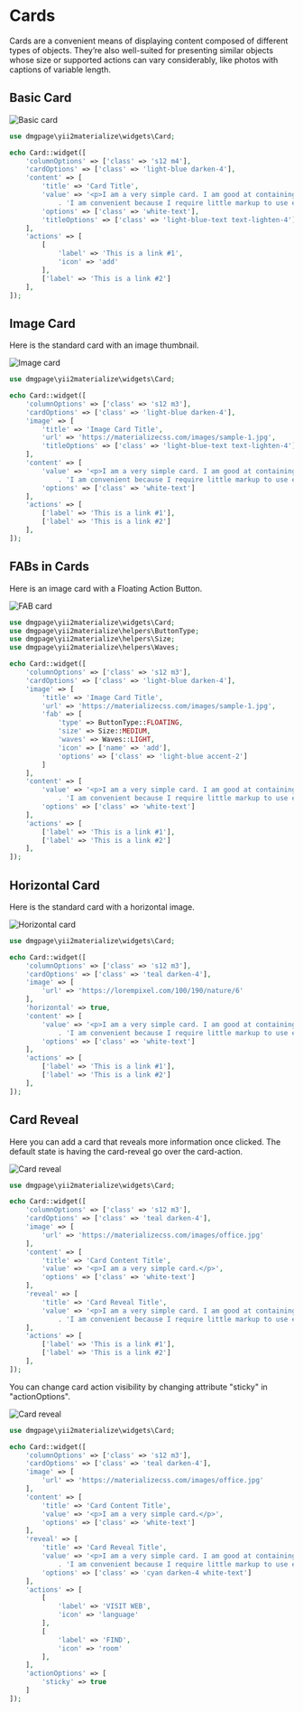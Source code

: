 
# Cards

Cards are a convenient means of displaying content composed of different types of objects. They’re also well-suited for presenting similar objects whose size or supported actions can vary considerably, like photos with captions of variable length.

## Basic Card

![Basic card](https://github.com/DMGPage/yii2-materialize/blob/master/doc/card/basic.png)

```php
use dmgpage\yii2materialize\widgets\Card;

echo Card::widget([
    'columnOptions' => ['class' => 's12 m4'],
    'cardOptions' => ['class' => 'light-blue darken-4'],
    'content' => [
        'title' => 'Card Title',
        'value' => '<p>I am a very simple card. I am good at containing small bits of information. '
            . 'I am convenient because I require little markup to use effectively.</p>',
        'options' => ['class' => 'white-text'],
        'titleOptions' => ['class' => 'light-blue-text text-lighten-4']
    ],
    'actions' => [
        [
            'label' => 'This is a link #1',
            'icon' => 'add'
        ],
        ['label' => 'This is a link #2']
    ],
]);
```

## Image Card

Here is the standard card with an image thumbnail.

![Image card](https://github.com/DMGPage/yii2-materialize/blob/master/doc/card/image.png)

```php
use dmgpage\yii2materialize\widgets\Card;

echo Card::widget([
    'columnOptions' => ['class' => 's12 m3'],
    'cardOptions' => ['class' => 'light-blue darken-4'],
    'image' => [
        'title' => 'Image Card Title',
        'url' => 'https://materializecss.com/images/sample-1.jpg',
        'titleOptions' => ['class' => 'light-blue-text text-lighten-4']
    ],
    'content' => [
        'value' => '<p>I am a very simple card. I am good at containing small bits of information. '
            . 'I am convenient because I require little markup to use effectively.</p>',
        'options' => ['class' => 'white-text']
    ],
    'actions' => [
        ['label' => 'This is a link #1'],
        ['label' => 'This is a link #2']
    ],
]);
```

## FABs in Cards

Here is an image card with a Floating Action Button. 

![FAB card](https://github.com/DMGPage/yii2-materialize/blob/master/doc/card/image-fab.png)

```php
use dmgpage\yii2materialize\widgets\Card;
use dmgpage\yii2materialize\helpers\ButtonType;
use dmgpage\yii2materialize\helpers\Size;
use dmgpage\yii2materialize\helpers\Waves;

echo Card::widget([
    'columnOptions' => ['class' => 's12 m3'],
    'cardOptions' => ['class' => 'light-blue darken-4'],
    'image' => [
        'title' => 'Image Card Title',
        'url' => 'https://materializecss.com/images/sample-1.jpg',
        'fab' => [
            'type' => ButtonType::FLOATING,
            'size' => Size::MEDIUM,
            'waves' => Waves::LIGHT,
            'icon' => ['name' => 'add'],
            'options' => ['class' => 'light-blue accent-2']
        ]
    ],
    'content' => [
        'value' => '<p>I am a very simple card. I am good at containing small bits of information. '
            . 'I am convenient because I require little markup to use effectively.</p>',
        'options' => ['class' => 'white-text']
    ],
    'actions' => [
        ['label' => 'This is a link #1'],
        ['label' => 'This is a link #2']
    ],
]);
```

## Horizontal Card

Here is the standard card with a horizontal image.

![Horizontal card](https://github.com/DMGPage/yii2-materialize/blob/master/doc/card/horizontal.png)

```php
use dmgpage\yii2materialize\widgets\Card;

echo Card::widget([
    'columnOptions' => ['class' => 's12 m3'],
    'cardOptions' => ['class' => 'teal darken-4'],
    'image' => [
        'url' => 'https://lorempixel.com/100/190/nature/6'
    ],
    'horizontal' => true,
    'content' => [
        'value' => '<p>I am a very simple card. I am good at containing small bits of information. '
            . 'I am convenient because I require little markup to use effectively.</p>',
        'options' => ['class' => 'white-text']
    ],
    'actions' => [
        ['label' => 'This is a link #1'],
        ['label' => 'This is a link #2']
    ],
]);
```

## Card Reveal

Here you can add a card that reveals more information once clicked. The default state is having the card-reveal go over the card-action. 

![Card reveal](https://github.com/DMGPage/yii2-materialize/blob/master/doc/card/reveal.png)

```php
use dmgpage\yii2materialize\widgets\Card;

echo Card::widget([
    'columnOptions' => ['class' => 's12 m3'],
    'cardOptions' => ['class' => 'teal darken-4'],
    'image' => [
        'url' => 'https://materializecss.com/images/office.jpg'
    ],
    'content' => [
        'title' => 'Card Content Title',
        'value' => '<p>I am a very simple card.</p>',
        'options' => ['class' => 'white-text']
    ],
    'reveal' => [
        'title' => 'Card Reveal Title',
        'value' => '<p>I am a very simple card. I am good at containing small bits of information. '
            . 'I am convenient because I require little markup to use effectively.</p>'
    ],
    'actions' => [
        ['label' => 'This is a link #1'],
        ['label' => 'This is a link #2']
    ],
]);
```

You can change card action visibility by changing attribute "sticky" in "actionOptions".

![Card reveal](https://github.com/DMGPage/yii2-materialize/blob/master/doc/card/sticky-action.png)

```php
use dmgpage\yii2materialize\widgets\Card;

echo Card::widget([
    'columnOptions' => ['class' => 's12 m3'],
    'cardOptions' => ['class' => 'teal darken-4'],
    'image' => [
        'url' => 'https://materializecss.com/images/office.jpg'
    ],
    'content' => [
        'title' => 'Card Content Title',
        'value' => '<p>I am a very simple card.</p>',
        'options' => ['class' => 'white-text']
    ],
    'reveal' => [
        'title' => 'Card Reveal Title',
        'value' => '<p>I am a very simple card. I am good at containing small bits of information. '
            . 'I am convenient because I require little markup to use effectively.</p>',
        'options' => ['class' => 'cyan darken-4 white-text']
    ],
    'actions' => [
        [
            'label' => 'VISIT WEB',
            'icon' => 'language'
        ],
        [
            'label' => 'FIND',
            'icon' => 'room'
        ],
    ],
    'actionOptions' => [
        'sticky' => true
    ]
]);
```
